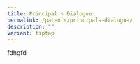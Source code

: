 ```yaml
---
title: Principal's Dialogue
permalink: /parents/principals-dialogue/
description: ""
variant: tiptap
---
```

<p>fdhgfd</p><p></p>